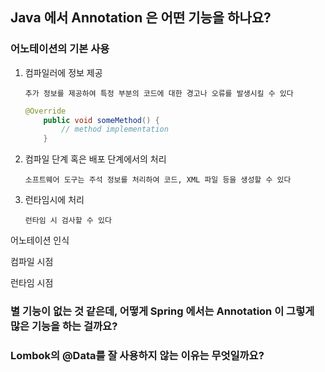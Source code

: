 ## Java 에서 Annotation 은 어떤 기능을 하나요?

### 어노테이션의 기본 사용

1. 컴파일러에 정보 제공

   `추가 정보를 제공하여 특정 부분의 코드에 대한 경고나 오류를 발생시킬 수 있다`

   ```java
   @Override
       public void someMethod() {
           // method implementation
       }
   ```

2. 컴파일 단계 혹은 배포 단계에서의 처리

   `소프트웨어 도구는 주석 정보를 처리하여 코드, XML 파일 등을 생성할 수 있다`

3. 런타임시에 처리

   `런타임 시 검사할 수 있다`

어노테이션 인식

컴파일 시점

런타임 시점

### 별 기능이 없는 것 같은데, 어떻게 Spring 에서는 Annotation 이 그렇게 많은 기능을 하는 걸까요?

### Lombok의 @Data를 잘 사용하지 않는 이유는 무엇일까요?
